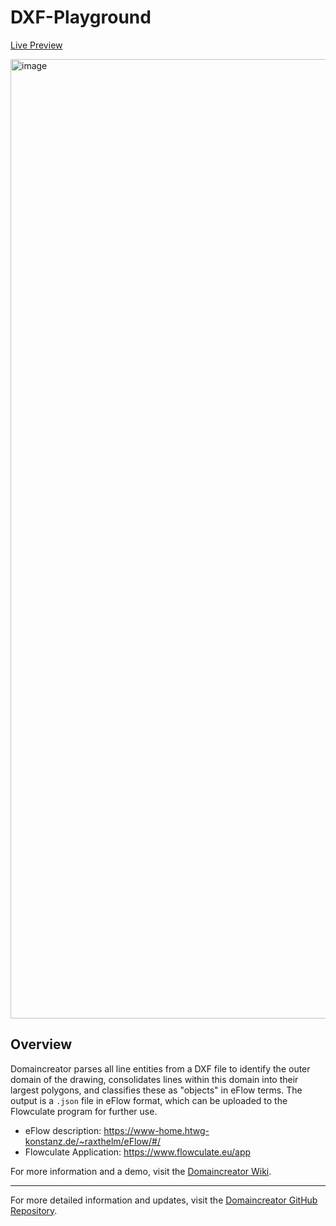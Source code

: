 # DXF-Playground
[Live Preview](https://domaincreator-f414b.web.app/)

<img width="1535" alt="image" src="https://github.com/TeamprojektDomaincreator/domaincreator/assets/92333768/372d16c5-9cc1-4500-8a5d-8615121b962c">


## Overview

Domaincreator parses all line entities from a DXF file to identify the outer domain of the drawing, consolidates lines within this domain into their largest polygons, and classifies these as "objects" in eFlow terms. The output is a `.json` file in eFlow format, which can be uploaded to the Flowculate program for further use.
- eFlow description: https://www-home.htwg-konstanz.de/~raxthelm/eFlow/#/
- Flowculate Application: https://www.flowculate.eu/app

For more information and a demo, visit the [Domaincreator Wiki](https://github.com/TeamprojektDomaincreator/domaincreator/wiki).

---
For more detailed information and updates, visit the [Domaincreator GitHub Repository](https://github.com/TeamprojektDomaincreator/domaincreator).
